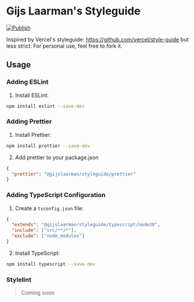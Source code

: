 # Gijs Laarman's Styleguide

[![Publish](https://github.com/gijslaarman/styleguide/actions/workflows/release.yml/badge.svg)](https://github.com/gijslaarman/styleguide/actions/workflows/release.yml)

Inspired by Vercel's styleguide: https://github.com/vercel/style-guide but less strict.
For personal use, feel free to fork it.

## Usage

### Adding ESLint

1. Install ESLint:

```bash
npm install eslint --save-dev
```

### Adding Prettier

1. Install Prettier:

```bash
npm install prettier --save-dev
```

2. Add prettier to your package.json

```json
{
  "prettier": "@gijslaarman/styleguide/prettier"
}
```

### Adding TypeScript Configuration

1. Create a `tsconfig.json` file:

```json
{
  "extends": "@gijslaarman/styleguide/typescript/node20",
  "include": ["src/**/*"],
  "exclude": ["node_modules"]
}
```

2. Install TypeScript:

```bash
npm install typescript --save-dev
```

### Stylelint

> Coming soon
